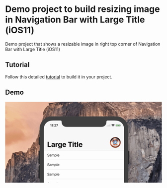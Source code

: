 # Demo project to build resizing image in Navigation Bar with Large Title (iOS11)
Demo project that shows a resizable image in right top corner of Navigation Bar with Large Title (iOS11) 

## Tutorial

Follow this detailed [tutorial](https://blog.uptech.team/how-to-build-resizing-image-in-navigation-bar-with-large-title-8ba2e8bcb840) to build it in your project.

## Demo

<img src="Demo/demo.gif" width="750">

